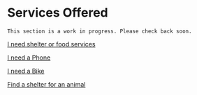 

# Services Offered

```
This section is a work in progress. Please check back soon.
```

<a class="button disabled" href="#">I need shelter or food services</a>

<a class="button disabled" href="./phone/">I need a Phone</a>

<a class="button disabled" href="#">I need a Bike</a>

<a class="button disabled" href="#">Find a shelter for an animal</a>

